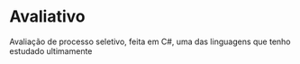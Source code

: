 # Avaliativo
Avaliação de processo seletivo, feita em C#, uma das linguagens que tenho estudado ultimamente

